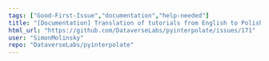```yaml
---
tags: ["Good-First-Issue","documentation","help-needed"]
title: "[Documentation] Translation of tutorials from English to Polish | T\u0142umaczenie z angielskiego na polski"
html_url: "https://github.com/DataverseLabs/pyinterpolate/issues/171"
user: "SimonMolinsky"
repo: "DataverseLabs/pyinterpolate"
---
```


